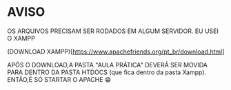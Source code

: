 # AVISO
OS  ARQUIVOS PRECISAM SER RODADOS EM ALGUM SERVIDOR. EU USEI  O XAMPP

(DOWNLOAD XAMPP)[https://www.apachefriends.org/pt_br/download.html]

APÓS O DOWNLOAD,A  PASTA  "AULA PRÁTICA" DEVERÁ SER  MOVIDA PARA DENTRO DA PASTA HTDOCS (que fica dentro da pasta Xampp). ENTÃO,É SÓ STARTAR O APACHE 😁